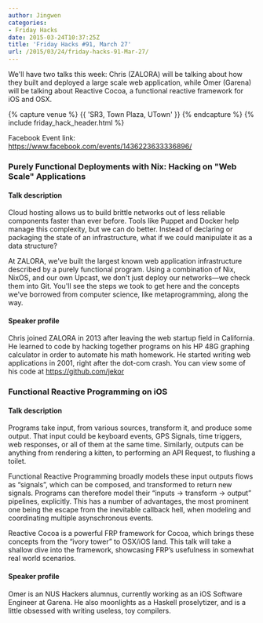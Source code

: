 ```yaml
---
author: Jingwen
categories:
- Friday Hacks
date: 2015-03-24T10:37:25Z
title: 'Friday Hacks #91, March 27'
url: /2015/03/24/friday-hacks-91-Mar-27/
---
```


We'll have two talks this week: Chris (ZALORA) will be talking about how
they built and deployed a large scale web application, while Omer (Garena) will
be talking about Reactive Cocoa, a functional reactive framework for iOS and
OSX.

{% capture venue %}
    {{ 'SR3, Town Plaza, UTown' }}
{% endcapture %}
{% include friday_hack_header.html %}

Facebook Event link: https://www.facebook.com/events/1436223633336896/

### Purely Functional Deployments with Nix: Hacking on "Web Scale" Applications

#### Talk description

Cloud hosting allows us to build brittle networks out of less reliable components faster than ever before. Tools like Puppet and Docker help manage this complexity, but we can do better. Instead of declaring or packaging the state of an infrastructure, what if we could manipulate it as a data structure?

At ZALORA, we've built the largest known web application infrastructure described by a purely functional program. Using a combination of Nix, NixOS, and our own Upcast, we don't just deploy our networks—we check them into Git. You'll see the steps we took to get here and the concepts we've borrowed from computer science, like metaprogramming, along the way.

#### Speaker profile

Chris joined ZALORA in 2013 after leaving the web startup field in California. He learned to code by hacking together programs on his HP 48G graphing calculator in order to automate his math homework. He started writing web applications in 2001, right after the dot-com crash. You can view some of his code at https://github.com/jekor

### Functional Reactive Programming on iOS

#### Talk description

Programs take input, from various sources, transform it, and produce some output. That input could be keyboard events, GPS Signals, time triggers, web responses, or all of them at the same time. Similarly, outputs can be anything from rendering a kitten, to performing an API Request, to flushing a toilet.

Functional Reactive Programming broadly models these input outputs flows as “signals”, which can be composed, and transformed to return new signals. Programs can therefore model their “inputs -> transform -> output” pipelines, explicitly. This has a number of advantages, the most prominent one being the escape from the inevitable callback hell, when modeling and coordinating multiple asynschronous events.

Reactive Cocoa is a powerful FRP framework for Cocoa, which brings these concepts from the “ivory tower” to OSX/iOS land. This talk will take a shallow dive into the framework, showcasing FRP’s usefulness in somewhat real world scenarios.

#### Speaker profile

Omer is an NUS Hackers alumnus, currently working as an iOS Software Engineer at Garena. He also moonlights as a Haskell proselytizer, and is a little obsessed with writing useless, toy compilers.
